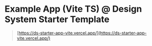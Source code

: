 # Example App (Vite TS) @ Design System Starter Template

> [https://ds-starter-app-vite.vercel.app/](https://ds-starter-app-vite.vercel.app/)
